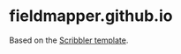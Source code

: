 # fieldmapper.github.io

Based on the [Scribbler template](https://github.com/amiechen/codrops-scribbler). 
